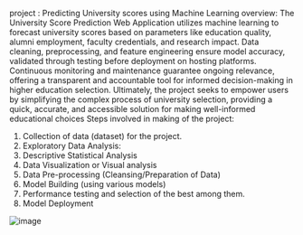project : Predicting University scores using Machine Learning
overview:
The University Score Prediction Web Application utilizes machine learning to forecast
university scores based on parameters like education quality, alumni employment, faculty 
credentials, and research impact. Data cleaning, preprocessing, and feature engineering ensure 
model accuracy, validated through testing before deployment on hosting platforms. Continuous 
monitoring and maintenance guarantee ongoing relevance, offering a transparent and 
accountable tool for informed decision-making in higher education selection. Ultimately, the 
project seeks to empower users by simplifying the complex process of university selection, 
providing a quick, accurate, and accessible solution for making well-informed educational 
choices
Steps involved in making of the project: 
1. Collection of data (dataset) for the project.
2. Exploratory Data Analysis:
3. Descriptive Statistical Analysis
4. Data Visualization or Visual analysis
5. Data Pre-processing (Cleansing/Preparation of Data)
6. Model Building (using various models)
7. Performance testing and selection of the best among them.
8. Model Deployment
   
![image](https://github.com/Rishithakallurii/project/assets/143505036/3e018429-4db8-426b-b4e7-df70cf76b8f7)
